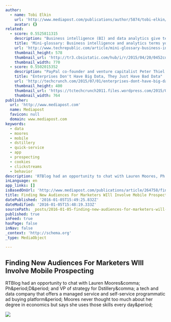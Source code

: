 ```yaml
---
author:
  - name: Tobi Elkin
    url: 'http://www.mediapost.com/publications/author/5874/tobi-elkin/'
    avatar: {}
related:
  - score: 0.5525811315
    description: "Business intelligence (BI) and data analytics give tech decision makers a clearer idea of how well their companies are running, and if they are meeting goals. Some business users struggle to understand how BI and analytics work in concept and in practice. These 21 terms should be in every BI or data analyst's vocabulary."
    title: 'Mini-glossary: Business intelligence and analytics terms you should know - TechRepublic'
    url: 'http://www.techrepublic.com/article/mini-glossary-business-intelligence-and-analytics-terms-you-should-know/'
    thumbnail_height: 578
    thumbnail_url: 'http://tr3.cbsistatic.com/hub/i/r/2015/04/20/0452cd33-a579-48f9-98ba-b662a9f7cc7e/thumbnail/770x578/42f0619303e8e8033f18e1aad553c40d/analyticsistock48525190.jpg'
    thumbnail_width: 770
  - score: 0.5502015352
    description: "PayPal co-founder and venture capitalist Peter Thiel commonly harps on the tech community for overusing buzzwords like \"cloud\" and \"big data.\" He's not the only one who's been saying this, but the message still doesn't appear to be sinking in with most enterprises."
    title: "Enterprises Don't Have Big Data, They Just Have Bad Data"
    url: 'http://techcrunch.com/2015/07/01/enterprises-dont-have-big-data-they-just-have-bad-data/'
    thumbnail_height: 400
    thumbnail_url: 'https://tctechcrunch2011.files.wordpress.com/2015/07/baddata.jpg?w=764&h=400&crop=1'
    thumbnail_width: 764
publisher:
  url: 'http://www.mediapost.com'
  name: Mediapost
  favicon: null
  domain: www.mediapost.com
keywords:
  - data
  - moores
  - mobile
  - dstillery
  - quick-service
  - app
  - prospecting
  - cookies
  - clickstreams
  - behavior
description: 'RTBlog had an opportunity to chat with Lauren Moores, Ph.D. and VP of strategy for Dstillery, a tech and data company that offers a managed service and self-service programmatic ad buying platform. Moores never thought too much about her degree in economics but says she uses those skills every day.'
inLanguage: en
app_links: []
isBasedOnUrl: 'http://www.mediapost.com/publications/article/264758/finding-new-audiences-for-marketers-will-involve-m.html?utm_source=newsletter&utm_medium=email&utm_content=readmore&utm_campaign=89114'
title: Finding New Audiences For Marketers WIll Involve Mobile Prospecting
datePublished: '2016-01-05T15:49:25.832Z'
dateModified: '2016-01-05T15:48:19.333Z'
sourcePath: _posts/2016-01-05-finding-new-audiences-for-marketers-will-involve-mobile-pros.md
published: true
inFeed: true
hasPage: false
inNav: false
_context: 'http://schema.org'
_type: MediaObject

---
```

<article style=""><h1>Finding New Audiences For Marketers WIll Involve Mobile Prospecting</h1><p>RTBlog had an opportunity to chat with Lauren Moores&amp;comma; Ph&amp;period;D&amp;period; and VP of strategy for Dstillery&amp;comma; a tech and data company that offers a managed service and self-service programmatic ad buying platform&amp;period; Moores never thought too much about her degree in economics but says she uses those skills every day&amp;period;</p><img src="http://s3.amazonaws.com/static.mediapost.com/publications/images/mp-logo-fb.jpg" /></article>